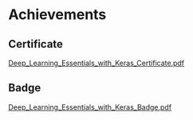 

# Achievements
## Certificate
[Deep_Learning_Essentials_with_Keras_Certificate.pdf](https://prod-files-secure.s3.us-west-2.amazonaws.com/03e82b26-cccb-4906-bb56-adabcbdc0655/f5cf1405-8a02-49a4-beb6-3d50b033ba6e/Deep_Learning_Essentials_with_Keras_Certificate.pdf?X-Amz-Algorithm=AWS4-HMAC-SHA256&X-Amz-Content-Sha256=UNSIGNED-PAYLOAD&X-Amz-Credential=ASIAZI2LB466QP725KGB%2F20250131%2Fus-west-2%2Fs3%2Faws4_request&X-Amz-Date=20250131T111211Z&X-Amz-Expires=3600&X-Amz-Security-Token=IQoJb3JpZ2luX2VjELP%2F%2F%2F%2F%2F%2F%2F%2F%2F%2FwEaCXVzLXdlc3QtMiJHMEUCIDMnERO1MTfnLNsez2FD3aZoeOSvw73iSlx1y5d5XHS7AiEAm%2Ff6dUZlwUnV8FPtF3x6OFmbx9W6KNqzMg%2Fgd8JQLcsqiAQIvP%2F%2F%2F%2F%2F%2F%2F%2F%2F%2FARAAGgw2Mzc0MjMxODM4MDUiDOw8JF4KSVLLy2HzEyrcAyc%2B9rXZl0wbsyh%2FoNphdyE0wMY8nHJ7lt56%2B2KiOqOvJfMaB29Z4VHKrujFg4sQf0krQpZ04DoQg5lpZ8iAr0pGbwI4S2yt0sNSXvW%2BNd3vlPJEdBXhGVs8F8l45MBIdekhbLuYCUqpkhtk4oFbnEWGFdKAI1gvUv8dSOVT5HW%2FGnn%2FJqOSTak8aVAM1UMZgM1jnqkrJp1D6YcIDKJVxjfjTmSGwk6lD7qOdj%2Bajkzt8aarnVMBgqYG6nwiYcAJd9RbSpo%2FWmVSiBHNY6rX2KIkM7e3bbky8LcEFUlIleONINjKK%2Bgx8KEaPCuV1AAN5JTNULxAyD%2FZHZCoUt4yAHVacIHLzM5utBDF2nqgprTYcGuQc5xUiW107NOxiJB6LpxKU013sa8cjVW9GvwmtSiLiWVeEHDM2TSDi9TkVAUUstmf6JAmaC6u9ftEwa0SP6GubEkbsJwFPoiMd4VGsbI0qGCaYuMZbkpdZzKNz%2FK8H6cVOPSwTTvNTGgSbYYmlNBnjy3A2IBpOp8zNCfHGlWOpMVudSsXjIeOTbnkcpTm6jFJDKWHcglDJlC1jfUBpvpp0f0878ZqolkxTKcBzvMuQ5SVX82HRq5I0EoxAUznlF3%2F3kqvk5rXdhO6MNHW8rwGOqUBdCnOgQxuw6ddGV3aa3eQ8ghfdFY22shrWZEfMkQ5JqRho%2BTnXytpfwSMjcIC73jIlR%2BmUF0QfQ9%2FNnyyd3HrLtNlibwLlUXryOYrbxDPFakye9jWXsWAFqOaW8MtmdPmNtiIU%2BAuJl7kkP%2B1zW9ttToOwYVzAygDJLV7rr60cuSEWxK2pCkXLVkMITJt6ZYBsCZb2I33cQWt8%2FNugbsaMXMRgFBb&X-Amz-Signature=1b6e91526978662e40217d8b45056a5be4145730650822caf3b3de1b48e34a9c&X-Amz-SignedHeaders=host&x-id=GetObject)
## Badge
[Deep_Learning_Essentials_with_Keras_Badge.pdf](https://prod-files-secure.s3.us-west-2.amazonaws.com/03e82b26-cccb-4906-bb56-adabcbdc0655/5c209097-6d96-477f-a031-edc11aa6225f/Deep_Learning_Essentials_with_Keras_Badge.pdf?X-Amz-Algorithm=AWS4-HMAC-SHA256&X-Amz-Content-Sha256=UNSIGNED-PAYLOAD&X-Amz-Credential=ASIAZI2LB466QP725KGB%2F20250131%2Fus-west-2%2Fs3%2Faws4_request&X-Amz-Date=20250131T111211Z&X-Amz-Expires=3600&X-Amz-Security-Token=IQoJb3JpZ2luX2VjELP%2F%2F%2F%2F%2F%2F%2F%2F%2F%2FwEaCXVzLXdlc3QtMiJHMEUCIDMnERO1MTfnLNsez2FD3aZoeOSvw73iSlx1y5d5XHS7AiEAm%2Ff6dUZlwUnV8FPtF3x6OFmbx9W6KNqzMg%2Fgd8JQLcsqiAQIvP%2F%2F%2F%2F%2F%2F%2F%2F%2F%2FARAAGgw2Mzc0MjMxODM4MDUiDOw8JF4KSVLLy2HzEyrcAyc%2B9rXZl0wbsyh%2FoNphdyE0wMY8nHJ7lt56%2B2KiOqOvJfMaB29Z4VHKrujFg4sQf0krQpZ04DoQg5lpZ8iAr0pGbwI4S2yt0sNSXvW%2BNd3vlPJEdBXhGVs8F8l45MBIdekhbLuYCUqpkhtk4oFbnEWGFdKAI1gvUv8dSOVT5HW%2FGnn%2FJqOSTak8aVAM1UMZgM1jnqkrJp1D6YcIDKJVxjfjTmSGwk6lD7qOdj%2Bajkzt8aarnVMBgqYG6nwiYcAJd9RbSpo%2FWmVSiBHNY6rX2KIkM7e3bbky8LcEFUlIleONINjKK%2Bgx8KEaPCuV1AAN5JTNULxAyD%2FZHZCoUt4yAHVacIHLzM5utBDF2nqgprTYcGuQc5xUiW107NOxiJB6LpxKU013sa8cjVW9GvwmtSiLiWVeEHDM2TSDi9TkVAUUstmf6JAmaC6u9ftEwa0SP6GubEkbsJwFPoiMd4VGsbI0qGCaYuMZbkpdZzKNz%2FK8H6cVOPSwTTvNTGgSbYYmlNBnjy3A2IBpOp8zNCfHGlWOpMVudSsXjIeOTbnkcpTm6jFJDKWHcglDJlC1jfUBpvpp0f0878ZqolkxTKcBzvMuQ5SVX82HRq5I0EoxAUznlF3%2F3kqvk5rXdhO6MNHW8rwGOqUBdCnOgQxuw6ddGV3aa3eQ8ghfdFY22shrWZEfMkQ5JqRho%2BTnXytpfwSMjcIC73jIlR%2BmUF0QfQ9%2FNnyyd3HrLtNlibwLlUXryOYrbxDPFakye9jWXsWAFqOaW8MtmdPmNtiIU%2BAuJl7kkP%2B1zW9ttToOwYVzAygDJLV7rr60cuSEWxK2pCkXLVkMITJt6ZYBsCZb2I33cQWt8%2FNugbsaMXMRgFBb&X-Amz-Signature=bbd8ebaf61e41c35b3e124d1bb056a84e7adca4f50620d10012d30be887244e7&X-Amz-SignedHeaders=host&x-id=GetObject)
